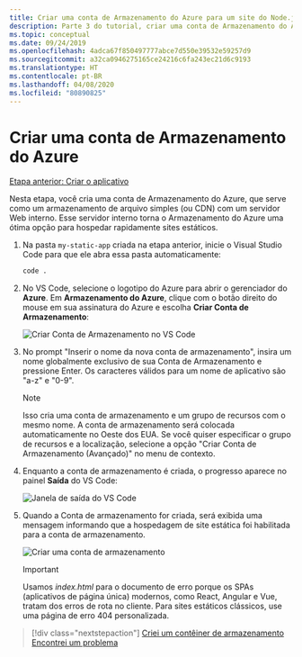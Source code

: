 ```yaml
---
title: Criar uma conta de Armazenamento do Azure para um site do Node.js estático usando o Visual Studio Code
description: Parte 3 do tutorial, criar uma conta de Armazenamento do Azure
ms.topic: conceptual
ms.date: 09/24/2019
ms.openlocfilehash: 4adca67f850497777abce7d550e39532e59257d9
ms.sourcegitcommit: a32ca0946275165ce24216c6fa243ec21d6c9193
ms.translationtype: HT
ms.contentlocale: pt-BR
ms.lasthandoff: 04/08/2020
ms.locfileid: "80890825"
---
```

# <a name="create-an-azure-storage-account"></a>Criar uma conta de Armazenamento do Azure

[Etapa anterior: Criar o aplicativo](tutorial-vscode-static-website-node-02.md)

Nesta etapa, você cria uma conta de Armazenamento do Azure, que serve como um armazenamento de arquivo simples (ou CDN) com um servidor Web interno. Esse servidor interno torna o Armazenamento do Azure uma ótima opção para hospedar rapidamente sites estáticos.

1. Na pasta `my-static-app` criada na etapa anterior, inicie o Visual Studio Code para que ele abra essa pasta automaticamente:

    ```bash
    code .
    ```

1. No VS Code, selecione o logotipo do Azure para abrir o gerenciador do **Azure**. Em **Armazenamento do Azure**, clique com o botão direito do mouse em sua assinatura do Azure e escolha **Criar Conta de Armazenamento**:

    ![Criar Conta de Armazenamento no VS Code](media/static-website/create-storage-account.png)

1. No prompt "Inserir o nome da nova conta de armazenamento", insira um nome globalmente exclusivo de sua Conta de Armazenamento e pressione Enter. Os caracteres válidos para um nome de aplicativo são "a-z" e "0-9".

    > [!NOTE]
    > Isso cria uma conta de armazenamento e um grupo de recursos com o mesmo nome. A conta de armazenamento será colocada automaticamente no Oeste dos EUA. Se você quiser especificar o grupo de recursos e a localização, selecione a opção "Criar Conta de Armazenamento (Avançado)" no menu de contexto.

1. Enquanto a conta de armazenamento é criada, o progresso aparece no painel **Saída** do VS Code:

    ![Janela de saída do VS Code ](media/static-website/output-storage.png)

1. Quando a Conta de armazenamento for criada, será exibida uma mensagem informando que a hospedagem de site estática foi habilitada para a conta de armazenamento.

    ![Criar uma conta de armazenamento](media/static-website/static-website-enabled-notification.png)

    > [!IMPORTANT]
    > Usamos *index.html* para o documento de erro porque os SPAs (aplicativos de página única) modernos, como React, Angular e Vue, tratam dos erros de rota no cliente. Para sites estáticos clássicos, use uma página de erro 404 personalizada.

> [!div class="nextstepaction"]
> [Criei um contêiner de armazenamento](tutorial-vscode-static-website-node-04.md) [Encontrei um problema](https://www.research.net/r/PWZWZ52?tutorial=node-deployment-staticwebsite&step=create-storage)
